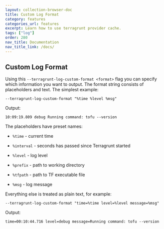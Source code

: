 ```yaml
---
layout: collection-browser-doc
title: Custom Log Format
category: features
categories_url: features
excerpt: Learn how to use terragrunt provider cache.
tags: ["log"]
order: 280
nav_title: Documentation
nav_title_link: /docs/
---
```


## Custom Log Format

Using this `--terragrunt-log-custom-format <format>` flag you can specify which information you want to output. The format string consists of placeholders and text. The simplest example:


```shell
--terragrunt-log-custom-format "%time %level %msg"
```

Output:

```shell
10:09:19.809 debug Running command: tofu --version
```

The placeholders have preset names:

* `%time` - current time

* `%interval` - seconds has passed since Terragrunt started

* `%level` - log level

* `%prefix` - path to working directory

* `%tfpath` - path to TF executable file

* `%msg` - log message

Everything else is treated as plain text, for example:


```shell
--terragrunt-log-custom-format "time=%time level=%level message=%msg"
```

Output:

```shell
time=00:10:44.716 level=debug message=Running command: tofu --version
```
